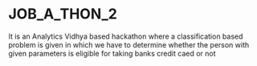 # JOB_A_THON_2
It is an Analytics Vidhya based hackathon where a classification based problem is given in which we have to determine whether the person with given parameters is eligible for taking banks credit caed or not
